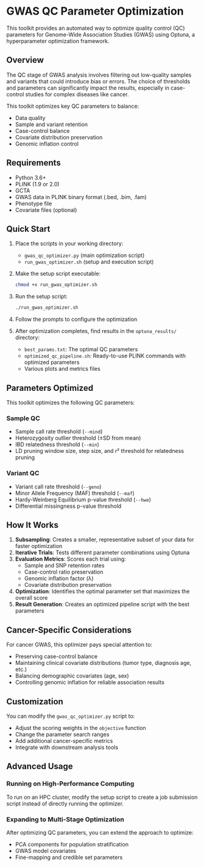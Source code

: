 # GWAS QC Parameter Optimization

This toolkit provides an automated way to optimize quality control (QC) parameters for Genome-Wide Association Studies (GWAS) using Optuna, a hyperparameter optimization framework.

## Overview

The QC stage of GWAS analysis involves filtering out low-quality samples and variants that could introduce bias or errors. The choice of thresholds and parameters can significantly impact the results, especially in case-control studies for complex diseases like cancer.

This toolkit optimizes key QC parameters to balance:
- Data quality
- Sample and variant retention
- Case-control balance
- Covariate distribution preservation
- Genomic inflation control

## Requirements

- Python 3.6+
- PLINK (1.9 or 2.0)
- GCTA
- GWAS data in PLINK binary format (.bed, .bim, .fam)
- Phenotype file
- Covariate files (optional)

## Quick Start

1. Place the scripts in your working directory:
   - `gwas_qc_optimizer.py` (main optimization script)
   - `run_gwas_optimizer.sh` (setup and execution script)

2. Make the setup script executable:
   ```bash
   chmod +x run_gwas_optimizer.sh
   ```

3. Run the setup script:
   ```bash
   ./run_gwas_optimizer.sh
   ```

4. Follow the prompts to configure the optimization

5. After optimization completes, find results in the `optuna_results/` directory:
   - `best_params.txt`: The optimal QC parameters
   - `optimized_qc_pipeline.sh`: Ready-to-use PLINK commands with optimized parameters
   - Various plots and metrics files

## Parameters Optimized

This toolkit optimizes the following QC parameters:

### Sample QC
- Sample call rate threshold (`--mind`)
- Heterozygosity outlier threshold (±SD from mean)
- IBD relatedness threshold (`--min`)
- LD pruning window size, step size, and r² threshold for relatedness pruning

### Variant QC
- Variant call rate threshold (`--geno`)
- Minor Allele Frequency (MAF) threshold (`--maf`)
- Hardy-Weinberg Equilibrium p-value threshold (`--hwe`)
- Differential missingness p-value threshold

## How It Works

1. **Subsampling**: Creates a smaller, representative subset of your data for faster optimization
2. **Iterative Trials**: Tests different parameter combinations using Optuna
3. **Evaluation Metrics**: Scores each trial using:
   - Sample and SNP retention rates
   - Case-control ratio preservation
   - Genomic inflation factor (λ)
   - Covariate distribution preservation
4. **Optimization**: Identifies the optimal parameter set that maximizes the overall score
5. **Result Generation**: Creates an optimized pipeline script with the best parameters

## Cancer-Specific Considerations

For cancer GWAS, this optimizer pays special attention to:
- Preserving case-control balance
- Maintaining clinical covariate distributions (tumor type, diagnosis age, etc.)
- Balancing demographic covariates (age, sex)
- Controlling genomic inflation for reliable association results

## Customization

You can modify the `gwas_qc_optimizer.py` script to:
- Adjust the scoring weights in the `objective` function
- Change the parameter search ranges
- Add additional cancer-specific metrics
- Integrate with downstream analysis tools

## Advanced Usage

### Running on High-Performance Computing

To run on an HPC cluster, modify the setup script to create a job submission script instead of directly running the optimizer.

### Expanding to Multi-Stage Optimization

After optimizing QC parameters, you can extend the approach to optimize:
- PCA components for population stratification
- GWAS model covariates
- Fine-mapping and credible set parameters


